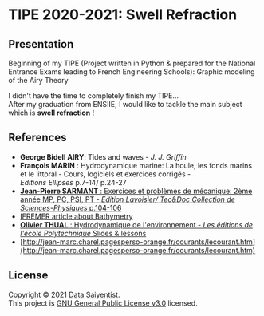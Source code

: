 # TIPE 2020-2021: Swell Refraction

## Presentation

Beginning of my TIPE (Project written in Python & prepared for the National Entrance Exams leading to French Engineering Schools): Graphic modeling of the Airy Theory

I didn't have the time to completely finish my TIPE...
</br>
After my graduation from ENSIIE, I would like to tackle the main subject which is **swell refraction** !

## References

- **George Bidell AIRY**: Tides and waves - *J. J. Griffin*
- **François MARIN** : Hydrodynamique marine: La houle, les fonds marins et le littoral - Cours,
logiciels et exercices corrigés - </br> *Editions Ellipses* p.7-14/ p.24-27
- [**Jean-Pierre SARMANT** : Exercices et problèmes de mécanique: 2ème année MP, PC, PSI, PT -
*Edition Lavoisier/ Tec&Doc Collection de Sciences-Physiques* p.104-106](https://github.com/DataSaiyentist/Swell_refraction_TIPE2020/tree/main/docs/references/Subject%20taken%20from%20Jean-Pierre%20SARMANT%20Exercices%20et%20probl%C3%A8mes%20de%20m%C3%A9canique_2%C3%A8me%20ann%C3%A9e)
- [IFREMER article about Bathymetry](https://data.ifremer.fr/Tout-savoir-sur-lesdonnees/Thematiques/Geophysique/Bathymetrie)
- [**Olivier THUAL** : Hydrodynamique de l'environnement - *Les éditions de l'école Polytechnique* Slides & lessons](https://github.com/DataSaiyentist/Swell_refraction_TIPE2020/tree/main/docs/references/HYDRODYNAMIQUE%20DE%20L%E2%80%99ENVIRONNEMENT%2C%20O.%20THUAL%20la%20houle)
- [http://jean-marc.charel.pagesperso-orange.fr/courants/lecourant.htm](http://jean-marc.charel.pagesperso-orange.fr/courants/lecourant.htm)

## License

Copyright © 2021 [Data Saiyentist](https://github.com/DataSaiyentist). <br />
This project is [GNU General Public License v3.0](https://github.com/DataSaiyentist/Swell_refraction_TIPE2020/blob/f12595caa9a7aadc65bf1b87307ccaea1346db62/LICENSE) licensed.
